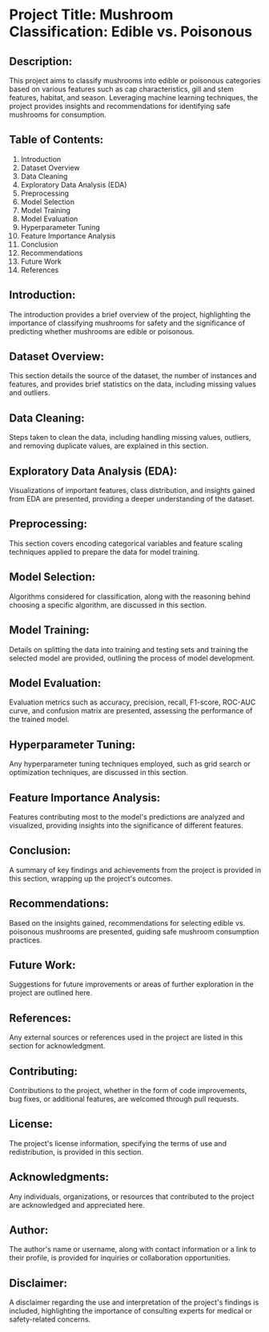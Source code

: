 # Project Title: Mushroom Classification: Edible vs. Poisonous

## Description:
This project aims to classify mushrooms into edible or poisonous categories based on various features such as cap characteristics, gill and stem features, habitat, and season. Leveraging machine learning techniques, the project provides insights and recommendations for identifying safe mushrooms for consumption.

## Table of Contents:
1. Introduction
2. Dataset Overview
3. Data Cleaning
4. Exploratory Data Analysis (EDA)
5. Preprocessing
6. Model Selection
7. Model Training
8. Model Evaluation
9. Hyperparameter Tuning
10. Feature Importance Analysis
11. Conclusion
12. Recommendations
13. Future Work
14. References

## Introduction:
The introduction provides a brief overview of the project, highlighting the importance of classifying mushrooms for safety and the significance of predicting whether mushrooms are edible or poisonous.

## Dataset Overview:
This section details the source of the dataset, the number of instances and features, and provides brief statistics on the data, including missing values and outliers.

## Data Cleaning:
Steps taken to clean the data, including handling missing values, outliers, and removing duplicate values, are explained in this section.

## Exploratory Data Analysis (EDA):
Visualizations of important features, class distribution, and insights gained from EDA are presented, providing a deeper understanding of the dataset.

## Preprocessing:
This section covers encoding categorical variables and feature scaling techniques applied to prepare the data for model training.

## Model Selection:
Algorithms considered for classification, along with the reasoning behind choosing a specific algorithm, are discussed in this section.

## Model Training:
Details on splitting the data into training and testing sets and training the selected model are provided, outlining the process of model development.

## Model Evaluation:
Evaluation metrics such as accuracy, precision, recall, F1-score, ROC-AUC curve, and confusion matrix are presented, assessing the performance of the trained model.

## Hyperparameter Tuning:
Any hyperparameter tuning techniques employed, such as grid search or optimization techniques, are discussed in this section.

## Feature Importance Analysis:
Features contributing most to the model's predictions are analyzed and visualized, providing insights into the significance of different features.

## Conclusion:
A summary of key findings and achievements from the project is provided in this section, wrapping up the project's outcomes.

## Recommendations:
Based on the insights gained, recommendations for selecting edible vs. poisonous mushrooms are presented, guiding safe mushroom consumption practices.

## Future Work:
Suggestions for future improvements or areas of further exploration in the project are outlined here.

## References:
Any external sources or references used in the project are listed in this section for acknowledgment.

## Contributing:
Contributions to the project, whether in the form of code improvements, bug fixes, or additional features, are welcomed through pull requests.

## License:
The project's license information, specifying the terms of use and redistribution, is provided in this section.

## Acknowledgments:
Any individuals, organizations, or resources that contributed to the project are acknowledged and appreciated here.

## Author:
The author's name or username, along with contact information or a link to their profile, is provided for inquiries or collaboration opportunities.

## Disclaimer:
A disclaimer regarding the use and interpretation of the project's findings is included, highlighting the importance of consulting experts for medical or safety-related concerns.

